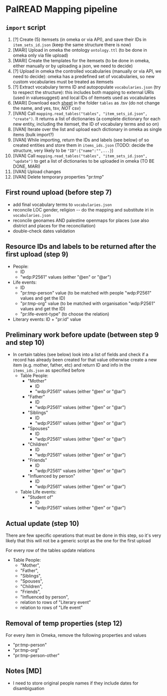 # PalREAD Mapping pipeline

## `import` script

  1. [?] Create (5) itemsets (in omeka or via API), and save their IDs in `item_sets_id.json` (keep the same structure there is now)
  2. [MARI] Upload in omeka the ontology `ontology.ttl` (to be done in omeka only via file upload)
  3. [MARI] Create the templates for the itemsets (to be done in omeka, either manually or by uploading a json, we need to decide)
  4. [?] Upload in omeka the controlled vocabularies (manually or via API, we need to decide): omeka has a predefined set of vocabularies, so new custom vocabularies must be treated as itemsets
  5. [?] Extract vocabulary terms ID and autopopulate `vocabularies.json` (try to respect the structure):
  this includes both mapping to external URIs (used in valuesuggest) and local IDs of itemsets used as vocabularies
  6. [MARI] Download each [sheet](https://docs.google.com/spreadsheets/d/1fn523ktjeLyTytUuPvlOXEvb5A65SxhlKkePKtdWcSQ/edit?usp=sharing) in the folder `tables` as .tsv (do not change the name, and yes, tsv, _NOT_ csv)
  7. [IVAN] Call `mapping.read_tables("tables", "item_sets_id.json", "create")`. It returns a list of dictionaries (a complete dictionary for each new entity, including the itemset, the ID of vocabulary terms and so on)
  8. [IVAN] Iterate over the list and upload each dictionary in omeka as single items (bulk import?)
  9. [IVAN] While importing, return the IDs and labels (see below) of so created entities and store them in `items_ids.json` (TODO: decide the structure, very likely to be `"ID":{"name":"",...}`)
  10. [IVAN] Call `mapping.read_tables("tables", "item_sets_id.json", "update")` to get a list of dictionaries to be uploaded in omeka (TO BE DONE, MARI)
  11. [IVAN] Upload changes
  12. [IVAN] Delete temporary properties "pr:tmp"

## First round upload (before step 7)

 * add final vocabulary terms to `vocabularies.json`
 * reconcile LOC gender, religion -- do the mapping and substitute iri in `vocabularies.json`
 * reconcile geonames AND palestine openmaps for places (use also district and places for the reconciliation)
 * double-check dates validation

## Resource IDs and labels to be returned after the first upload (step 9)

 * People:
    * ID
    * "wdp:P2561" values (either "\@en" or "\@ar")
 * Life events:
    * ID
    * "pr:tmp-person" value (to be matched with people "wdp:P2561" values and get the ID)
    * "pr:tmp-org" value (to be matched with organisation "wdp:P2561" values and get the ID)
    * "pr:life-event-type" (to choose the relation)
 * Literary events: ID + "pr:id" value

## Preliminary work before update (between step 9 and step 10)

* In certain tables (see below) look into a list of fields and check if a record has already been created for that value otherwise create a new item (e.g. mother, father, etc) and return ID and info in the `items_ids.json` as specified before
   * Table People:
       * "Mother"
         * ID
         * "wdp:P2561" values (either "\@en" or "\@ar")
       * "Father"
         * ID
         * "wdp:P2561" values (either "\@en" or "\@ar")
       * "Siblings"
         * ID
         * "wdp:P2561" values (either "\@en" or "\@ar")
       * "Spouses"
         * ID
         * "wdp:P2561" values (either "\@en" or "\@ar")
       * "Children"
         * ID
         * "wdp:P2561" values (either "\@en" or "\@ar")
       * "Friends"
         * ID
         * "wdp:P2561" values (either "\@en" or "\@ar")
       * "Influenced by person"
         * ID
         * "wdp:P2561" values (either "\@en" or "\@ar")
   * Table Life events:
       * "Student of"
         * ID
         * "wdp:P2561" values (either "\@en" or "\@ar")

## Actual update (step 10)

There are few specific operations that must be done in this step, so it's very likely that this will not be a generic script as the one for the first upload

For every row of the tables update relations

   * Table People:
       * "Mother",
       * "Father",
       * "Siblings",
       * "Spouses",
       * "Children",
       * "Friends",
       * "Influenced by person",
       * relation to rows of "Literary event"
       * relation to rows of "Life event"

## Removal of temp properties (step 12)

For every item in Omeka, remove the following properties and values

 * "pr:tmp-person"
 * "pr:tmp-org"
 * "pr:tmp-person-other"

## Notes [MD]

 * I need to store original people names if they include dates for disambiguation
